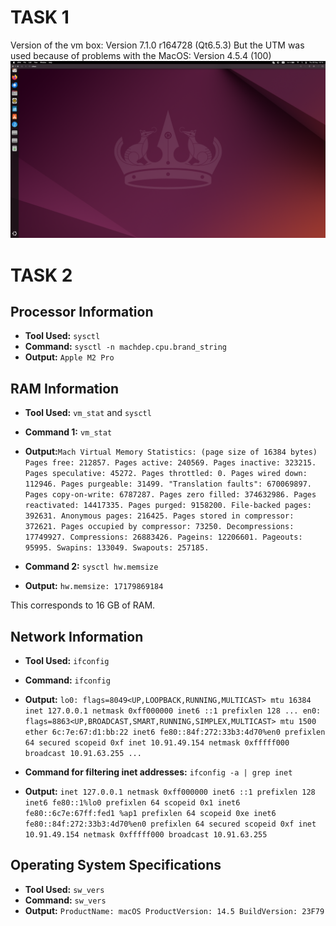 # TASK 1

Version of the vm box: Version 7.1.0 r164728 (Qt6.5.3)
But the UTM was used because of problems with the MacOS: Version 4.5.4 (100)
![VM Running](vm_running.png)

# TASK 2

## Processor Information
- **Tool Used:** `sysctl`
- **Command:** `sysctl -n machdep.cpu.brand_string`
- **Output:** `Apple M2 Pro`


## RAM Information
- **Tool Used:** `vm_stat` and `sysctl`
- **Command 1:** `vm_stat`
- **Output:**`Mach Virtual Memory Statistics: (page size of 16384 bytes) Pages free: 212857. Pages active: 240569. Pages inactive: 323215. Pages speculative: 45272. Pages throttled: 0. Pages wired down: 112946. Pages purgeable: 31499. "Translation faults": 670069897. Pages copy-on-write: 6787287. Pages zero filled: 374632986. Pages reactivated: 14417335. Pages purged: 9158200. File-backed pages: 392631. Anonymous pages: 216425. Pages stored in compressor: 372621. Pages occupied by compressor: 73250. Decompressions: 17749927. Compressions: 26883426. Pageins: 12206601. Pageouts: 95995. Swapins: 133049. Swapouts: 257185.`

- **Command 2:** `sysctl hw.memsize`
- **Output:** `hw.memsize: 17179869184`

This corresponds to 16 GB of RAM.

## Network Information
- **Tool Used:** `ifconfig`
- **Command:** `ifconfig`
- **Output:** `lo0: flags=8049<UP,LOOPBACK,RUNNING,MULTICAST> mtu 16384 inet 127.0.0.1 netmask 0xff000000 inet6 ::1 prefixlen 128 ... en0: flags=8863<UP,BROADCAST,SMART,RUNNING,SIMPLEX,MULTICAST> mtu 1500 ether 6c:7e:67:d1:bb:22 inet6 fe80::84f:272:33b3:4d70%en0 prefixlen 64 secured scopeid 0xf inet 10.91.49.154 netmask 0xfffff000 broadcast 10.91.63.255 ...`

- **Command for filtering inet addresses:** `ifconfig -a | grep inet`
- **Output:** `inet 127.0.0.1 netmask 0xff000000 inet6 ::1 prefixlen 128 inet6 fe80::1%lo0 prefixlen 64 scopeid 0x1 inet6 fe80::6c7e:67ff:fed1 %ap1 prefixlen 64 scopeid 0xe inet6 fe80::84f:272:33b3:4d70%en0 prefixlen 64 secured scopeid 0xf inet 10.91.49.154 netmask 0xfffff000 broadcast 10.91.63.255`


## Operating System Specifications
- **Tool Used:** `sw_vers`
- **Command:** `sw_vers`
- **Output:** `ProductName: macOS ProductVersion: 14.5 BuildVersion: 23F79`
